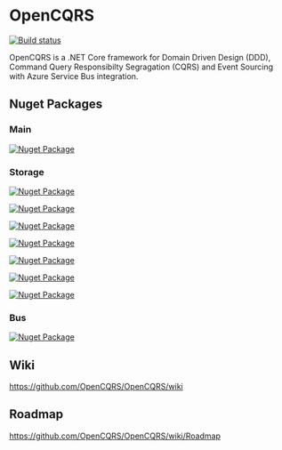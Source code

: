 # OpenCQRS

[![Build status](https://ci.appveyor.com/api/projects/status/p5p80y0fa6e9wbaa?svg=true)](https://ci.appveyor.com/project/lucabriguglia/opencqrs)

OpenCQRS is a .NET Core framework for Domain Driven Design (DDD), Command Query Responsibilty Segragation (CQRS) and Event Sourcing with Azure Service Bus integration.

## Nuget Packages

### Main

[![Nuget Package](https://img.shields.io/badge/OpenCqrs-6.1.0-blue.svg)](https://www.nuget.org/packages/OpenCqrs)

### Storage

[![Nuget Package](https://img.shields.io/badge/OpenCqrs.Store.Cosmos.Mongo-6.1.0-blue.svg)](https://www.nuget.org/packages/OpenCqrs.Store.Cosmos.Mongo)

[![Nuget Package](https://img.shields.io/badge/OpenCqrs.Store.Cosmos.Sql-6.1.0-blue.svg)](https://www.nuget.org/packages/OpenCqrs.Store.Cosmos.Sql)

[![Nuget Package](https://img.shields.io/badge/OpenCqrs.Store.EF.MySql-6.1.0-blue.svg)](https://www.nuget.org/packages/OpenCqrs.Store.EF.MySql)

[![Nuget Package](https://img.shields.io/badge/OpenCqrs.Store.EF.PostgreSql-6.1.0-blue.svg)](https://www.nuget.org/packages/OpenCqrs.Store.EF.PostgreSql)

[![Nuget Package](https://img.shields.io/badge/OpenCqrs.Store.EF.Sqlite-6.1.0-blue.svg)](https://www.nuget.org/packages/OpenCqrs.Store.EF.Sqlite)

[![Nuget Package](https://img.shields.io/badge/OpenCqrs.Store.EF.SqlServer-6.1.0-blue.svg)](https://www.nuget.org/packages/OpenCqrs.Store.EF.SqlServer)

[![Nuget Package](https://img.shields.io/badge/OpenCqrs.Store.EF.InMemory-6.1.0-blue.svg)](https://www.nuget.org/packages/OpenCqrs.Store.EF.InMemory)

### Bus

[![Nuget Package](https://img.shields.io/badge/OpenCqrs.Bus.ServiceBus-6.1.0-blue.svg)](https://www.nuget.org/packages/OpenCqrs.Bus.ServiceBus)

## Wiki

https://github.com/OpenCQRS/OpenCQRS/wiki

## Roadmap

https://github.com/OpenCQRS/OpenCQRS/wiki/Roadmap
